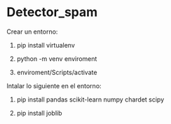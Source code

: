 # Detector_spam

Crear un entorno:

1. pip install virtualenv

2. python -m venv enviroment

3.  enviroment/Scripts/activate

Intalar lo siguiente en el entorno:

1. pip install pandas scikit-learn numpy chardet scipy

2. pip install joblib
